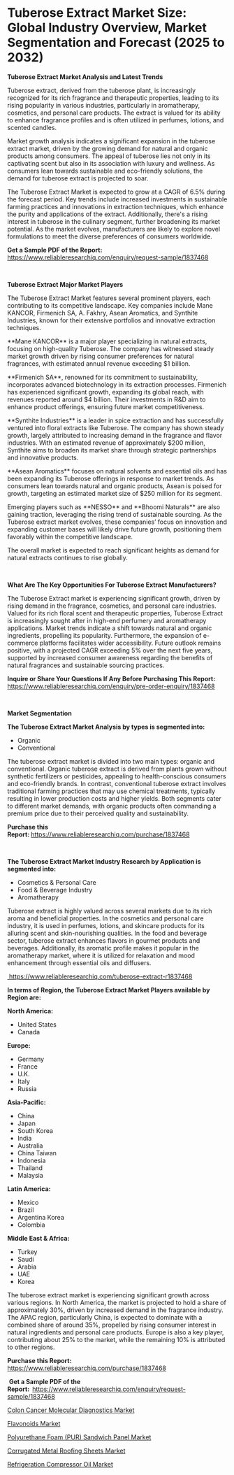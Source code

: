 <p><h1>Tuberose Extract Market Size: Global Industry Overview, Market Segmentation and Forecast (2025 to 2032)</h1></p><p><strong>Tuberose Extract Market Analysis and Latest Trends</strong></p>
<p><p>Tuberose extract, derived from the tuberose plant, is increasingly recognized for its rich fragrance and therapeutic properties, leading to its rising popularity in various industries, particularly in aromatherapy, cosmetics, and personal care products. The extract is valued for its ability to enhance fragrance profiles and is often utilized in perfumes, lotions, and scented candles. </p><p>Market growth analysis indicates a significant expansion in the tuberose extract market, driven by the growing demand for natural and organic products among consumers. The appeal of tuberose lies not only in its captivating scent but also in its association with luxury and wellness. As consumers lean towards sustainable and eco-friendly solutions, the demand for tuberose extract is projected to soar.</p><p>The Tuberose Extract Market is expected to grow at a CAGR of 6.5% during the forecast period. Key trends include increased investments in sustainable farming practices and innovations in extraction techniques, which enhance the purity and applications of the extract. Additionally, there's a rising interest in tuberose in the culinary segment, further broadening its market potential. As the market evolves, manufacturers are likely to explore novel formulations to meet the diverse preferences of consumers worldwide.</p></p>
<p><strong>Get a Sample PDF of the Report:&nbsp;</strong> <a href="https://www.reliableresearchiq.com/enquiry/request-sample/1837468?utm_campaign=2224&utm_medium=2&utm_source=Github&utm_content=ia&utm_term=30012025&utm_id=tuberose-extract">https://www.reliableresearchiq.com/enquiry/request-sample/1837468</a></p>
<p>&nbsp;</p>
<p><strong>Tuberose Extract Major Market Players</strong></p>
<p><p>The Tuberose Extract Market features several prominent players, each contributing to its competitive landscape. Key companies include Mane KANCOR, Firmenich SA, A. Fakhry, Asean Aromatics, and Synthite Industries, known for their extensive portfolios and innovative extraction techniques.</p><p>**Mane KANCOR** is a major player specializing in natural extracts, focusing on high-quality Tuberose. The company has witnessed steady market growth driven by rising consumer preferences for natural fragrances, with estimated annual revenue exceeding $1 billion.</p><p>**Firmenich SA**, renowned for its commitment to sustainability, incorporates advanced biotechnology in its extraction processes. Firmenich has experienced significant growth, expanding its global reach, with revenues reported around $4 billion. Their investments in R&D aim to enhance product offerings, ensuring future market competitiveness.</p><p>**Synthite Industries** is a leader in spice extraction and has successfully ventured into floral extracts like Tuberose. The company has shown steady growth, largely attributed to increasing demand in the fragrance and flavor industries. With an estimated revenue of approximately $200 million, Synthite aims to broaden its market share through strategic partnerships and innovative products.</p><p>**Asean Aromatics** focuses on natural solvents and essential oils and has been expanding its Tuberose offerings in response to market trends. As consumers lean towards natural and organic products, Asean is poised for growth, targeting an estimated market size of $250 million for its segment.</p><p>Emerging players such as **NESSO** and **Bhoomi Naturals** are also gaining traction, leveraging the rising trend of sustainable sourcing. As the Tuberose extract market evolves, these companies’ focus on innovation and expanding customer bases will likely drive future growth, positioning them favorably within the competitive landscape. </p><p>The overall market is expected to reach significant heights as demand for natural extracts continues to rise globally.</p></p>
<p>&nbsp;</p>
<p><strong>What Are The Key Opportunities For Tuberose Extract Manufacturers?</strong></p>
<p><p>The Tuberose Extract market is experiencing significant growth, driven by rising demand in the fragrance, cosmetics, and personal care industries. Valued for its rich floral scent and therapeutic properties, Tuberose Extract is increasingly sought after in high-end perfumery and aromatherapy applications. Market trends indicate a shift towards natural and organic ingredients, propelling its popularity. Furthermore, the expansion of e-commerce platforms facilitates wider accessibility. Future outlook remains positive, with a projected CAGR exceeding 5% over the next five years, supported by increased consumer awareness regarding the benefits of natural fragrances and sustainable sourcing practices.</p></p>
<p><strong>Inquire or Share Your Questions If Any Before Purchasing This Report:</strong> <a href="https://www.reliableresearchiq.com/enquiry/pre-order-enquiry/1837468?utm_campaign=2224&utm_medium=2&utm_source=Github&utm_content=ia&utm_term=30012025&utm_id=tuberose-extract">https://www.reliableresearchiq.com/enquiry/pre-order-enquiry/1837468</a></p>
<p>&nbsp;</p>
<p><strong>Market Segmentation</strong></p>
<p><strong>The Tuberose Extract Market Analysis by types is segmented into:</strong></p>
<p><ul><li>Organic</li><li>Conventional</li></ul></p>
<p><p>The tuberose extract market is divided into two main types: organic and conventional. Organic tuberose extract is derived from plants grown without synthetic fertilizers or pesticides, appealing to health-conscious consumers and eco-friendly brands. In contrast, conventional tuberose extract involves traditional farming practices that may use chemical treatments, typically resulting in lower production costs and higher yields. Both segments cater to different market demands, with organic products often commanding a premium price due to their perceived quality and sustainability.</p></p>
<p><strong>Purchase this Report:&nbsp;</strong><a href="https://www.reliableresearchiq.com/purchase/1837468?utm_campaign=2224&utm_medium=2&utm_source=Github&utm_content=ia&utm_term=30012025&utm_id=tuberose-extract">https://www.reliableresearchiq.com/purchase/1837468</a></p>
<p>&nbsp;</p>
<p><strong>The Tuberose Extract Market Industry Research by Application is segmented into:</strong></p>
<p><ul><li>Cosmetics & Personal Care</li><li>Food & Beverage Industry</li><li>Aromatherapy</li></ul></p>
<p><p>Tuberose extract is highly valued across several markets due to its rich aroma and beneficial properties. In the cosmetics and personal care industry, it is used in perfumes, lotions, and skincare products for its alluring scent and skin-nourishing qualities. In the food and beverage sector, tuberose extract enhances flavors in gourmet products and beverages. Additionally, its aromatic profile makes it popular in the aromatherapy market, where it is utilized for relaxation and mood enhancement through essential oils and diffusers.</p></p>
<p><a href="https://www.reliableresearchiq.com/tuberose-extract-r1837468?utm_campaign=2224&utm_medium=2&utm_source=Github&utm_content=ia&utm_term=30012025&utm_id=tuberose-extract">&nbsp;https://www.reliableresearchiq.com/tuberose-extract-r1837468</a></p>
<p><strong>In terms of Region, the Tuberose Extract Market Players available by Region are:</strong></p>
<p>
    <p> <strong> North America: </strong>
        <ul>
            <li>United States</li>
            <li>Canada</li>
        </ul>
        </p> 
    <p> <strong> Europe: </strong>
        <ul>
            <li>Germany</li>
            <li>France</li>
            <li>U.K.</li>
            <li>Italy</li>
            <li>Russia</li>
        </ul>
        </p> 
    <p> <strong> Asia-Pacific: </strong>
        <ul>
            <li>China</li>
            <li>Japan</li>
            <li>South Korea</li>
            <li>India</li>
            <li>Australia</li>
            <li>China Taiwan</li>
            <li>Indonesia</li>
            <li>Thailand</li>
            <li>Malaysia</li>
        </ul>
        </p> 
    <p> <strong> Latin America: </strong>
        <ul>
            <li>Mexico</li>
            <li>Brazil</li>
            <li>Argentina Korea</li>
            <li>Colombia</li>
        </ul>
        </p> 
    <p> <strong> Middle East & Africa: </strong>
        <ul>
            <li>Turkey</li>
            <li>Saudi</li>
            <li>Arabia</li>
            <li>UAE</li>
            <li>Korea</li>
        </ul>
    </p>
    </p>
<p><p>The tuberose extract market is experiencing significant growth across various regions. In North America, the market is projected to hold a share of approximately 30%, driven by increased demand in the fragrance industry. The APAC region, particularly China, is expected to dominate with a combined share of around 35%, propelled by rising consumer interest in natural ingredients and personal care products. Europe is also a key player, contributing about 25% to the market, while the remaining 10% is attributed to other regions.</p></p>
<p><strong>Purchase this Report: </strong><a href="https://www.reliableresearchiq.com/purchase/1837468?utm_campaign=2224&utm_medium=2&utm_source=Github&utm_content=ia&utm_term=30012025&utm_id=tuberose-extract">https://www.reliableresearchiq.com/purchase/1837468</a></p>
<p>&nbsp;<strong>Get a Sample PDF of the Report:&nbsp;&nbsp;</strong><a href="https://www.reliableresearchiq.com/enquiry/request-sample/1837468?utm_campaign=2224&utm_medium=2&utm_source=Github&utm_content=ia&utm_term=30012025&utm_id=tuberose-extract">https://www.reliableresearchiq.com/enquiry/request-sample/1837468</a></p>
<p><strong></strong></p>
<p><p><a href="https://www.linkedin.com/pulse/emerging-trends-colon-cancer-molecular-diagnostics-market-vq50f?utm_campaign=2224&utm_medium=2&utm_source=Github&utm_content=ia&utm_term=30012025&utm_id=tuberose-extract">Colon Cancer Molecular Diagnostics Market</a></p><p><a href="https://github.com/yankimber90yankim/Market-Research-Report-List-1/blob/main/flavonoids-market.md?utm_campaign=2224&utm_medium=2&utm_source=Github&utm_content=ia&utm_term=30012025&utm_id=tuberose-extract">Flavonoids Market</a></p><p><a href="https://www.linkedin.com/pulse/polyurethane-foam-pur-sandwich-panel-market-study-examiningthe-kzizf?utm_campaign=2224&utm_medium=2&utm_source=Github&utm_content=ia&utm_term=30012025&utm_id=tuberose-extract">Polyurethane Foam (PUR) Sandwich Panel Market</a></p><p><a href="https://www.linkedin.com/pulse/study-global-corrugated-metal-roofing-sheets-market-emphasis-r7i0c?utm_campaign=2224&utm_medium=2&utm_source=Github&utm_content=ia&utm_term=30012025&utm_id=tuberose-extract">Corrugated Metal Roofing Sheets Market</a></p><p><a href="https://github.com/princessbartram3/Market-Research-Report-List-1/blob/main/refrigeration-compressor-oil-market.md?utm_campaign=2224&utm_medium=2&utm_source=Github&utm_content=ia&utm_term=30012025&utm_id=tuberose-extract">Refrigeration Compressor Oil Market</a></p></p>